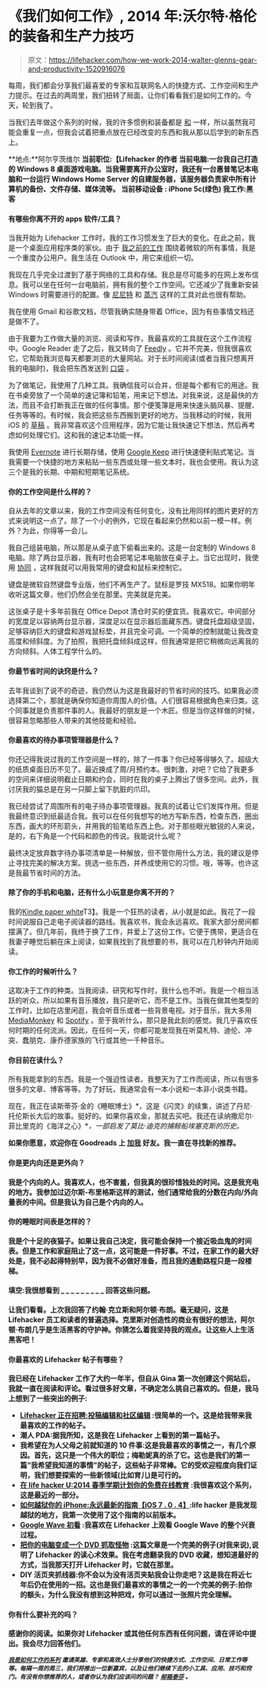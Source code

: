 # 《我们如何工作》, 2014 年:沃尔特·格伦的装备和生产力技巧

> 原文：<https://lifehacker.com/how-we-work-2014-walter-glenns-gear-and-productivity-1520916076>

每周，我们都会分享我们最喜爱的专家和互联网名人的快捷方式、工作空间和生产力提示。在过去的两周里，我们扭转了局面，让你们看看我们是如何工作的。今天，轮到我了。



当我们去年做这个系列的时候，我的许多惯例和装备都是 [和](https://lifehacker.com/how-we-work-walter-glenns-favorite-gear-and-productivi-5984799) 一样，所以虽然我可能会重复一点，但我会试着把重点放在已经改变的东西和我从那以后学到的新东西上。

**地点:**阿尔亨茨维尔
**当前职位:【Lifehacker 的作者
**当前电脑**:一台我自己打造的 Windows 8 桌面游戏电脑。当我需要离开办公室时，我还有一台惠普笔记本电脑和一台运行 Windows Home Server 的自建服务器，该服务器负责家中所有计算机的备份、文件存储、媒体流等。
**当前移动设备** : iPhone 5c(绿色)
**我工作**:黑客**

#### 有哪些你离不开的 apps 软件/工具？

当我开始为 Lifehacker 工作时，我的工作习惯发生了巨大的变化。在此之前，我是一个桌面应用程序类的家伙。由于 [我之前的工作](http://www.walterglenn.com/) 围绕着微软的所有事情，我是一个重度办公用户。我生活在 Outlook 中，用它来组织一切。

我现在几乎完全过渡到了基于网络的工具和存储。我总是尽可能多的在网上发布信息。我可以坐在任何一台电脑前，拥有我的整个工作空间。它还减少了我重新安装 Windows 时需要进行的配置。像 [尼尼特](http://ninite.com/) 和 [蒸汽](http://store.steampowered.com/) 这样的工具对此也很有帮助。

我在使用 Gmail 和谷歌文档，尽管我确实随身带着 Office，因为有些事情文档还是做不了。

由于我要为工作做大量的浏览、阅读和写作，我最喜欢的工具就在这个工作流程中。Google Reader 走了之后，我又转向了 [Feedly](http://feedly.com/) 。它并不完美，但我很喜欢它。它帮助我浏览每天都要浏览的大量网站。对于长时间阅读(或者当我只想离开我的电脑时)，我会把东西发送到 [口袋](http://getpocket.com/) 。

为了做笔记，我使用了几种工具。我确信我可以合并，但是每个都有它的用途。我在书桌旁放了一个简单的速记簿和铅笔，用来记下想法。对我来说，这是最快的方法，而且不会打断我正在做的任何事情。那个便笺簿是用来快速头脑风暴、提醒、任务等等的。有时候，我会把这些东西搬到更好的地方。当我移动的时候，我用 iOS 的 [草稿](https://lifehacker.com/how-to-use-drafts-to-speed-up-your-mobile-note-writing-5938073) 。我非常喜欢这个应用程序，因为它能让我快速记下想法，然后再考虑如何处理它们。这和我的速记本功能一样。

我使用 [Evernote](http://evernote.com/) 进行长期存储，使用 [Google Keep](https://drive.google.com/keep) 进行快速便利贴式笔记。当我需要一个快捷的地方来粘贴一些东西或处理一些文本时，我也会使用。我认为这三个是我的长期、中期和短期笔记系统。

#### 你的工作空间是什么样的？

自从去年的文章以来，我的工作空间没有任何变化，没有比用同样的图片更好的方式来说明这一点了。除了一个小的例外，它现在看起来仍然和以前一模一样。例外？为此，你得等一会儿。

我自己组装电脑，所以那是从桌子底下偷看出来的。这是一台定制的 Windows 8 电脑。除了两台显示器，我有时也会把笔记本电脑放在桌子上。当它出现时，我使用 [协同](http://synergy-foss.org/) ，这样我就可以用我常用的键盘和鼠标来控制它。

键盘是微软自然键盘专业版，他们不再生产了。鼠标是罗技 MX518。如果你明年收听这篇文章，他们仍然会坐在那里。完美就是完美。

这张桌子是十多年前我在 Office Depot 清仓时买的便宜货。我喜欢它。中间部分的宽度足以容纳两台显示器，深度足以在显示器后面藏东西。键盘托盘超级坚固，足够容纳巨大的键盘和游戏鼠标垫，并且完全可调。一个简单的控制就能让我改变高度和倾斜度。为了拍照，我把托盘倾斜成这样，但我通常是把它稍微向远离我的方向倾斜。人体工程学什么的。

#### 你最节省时间的诀窍是什么？

去年我谈到了说不的奇迹，我仍然认为这是我最好的节省时间的技巧。如果我必须选择第二个，那就是确保你知道你周围人的价值。人们很容易根据角色来归类。这个同事就是负责那件事的人。我最好的朋友是一个木匠。但是当你这样做的时候，很容易忽略那些人带来的其他技能和经验。

#### 你最喜欢的待办事项管理器是什么？

你还记得我说过我的工作空间是一样的，除了一件事？你已经等得够久了。超级大的纸质桌面日历不见了。最近换成了周/月预约本。很刺激，对吧？它给了我更多的空间来详细说明截止日期和约会，同时在我的桌子上腾出了很多空间。此外，我讨厌我的猫总是在另一只脚上留下肮脏的爪印。

我已经尝试了周围所有的电子待办事项管理器。我真的试着让它们发挥作用。但是我最终意识到纸最适合我。我可以在任何我想写的地方写新东西，检查东西，圈出东西，画大的环形箭头，并用我的铅笔给东西上色。对于那些眼光敏锐的人来说，是的，右下角是一个代码和颜色的传说。我能说什么呢？

最终决定放弃数字待办事项清单是一种解放，但不管你用什么方法，我的建议是停止寻找完美的解决方案。挑选一些东西，并养成使用它的习惯。哦，等等。也许这是我最节省时间的方法。

#### 除了你的手机和电脑，还有什么小玩意是你离不开的？

我的[Kindle paper white](http://www.amazon.com/Kindle-Paperwhite-Ereader/dp/B00AWH595M?asc_campaign=InlineText&asc_refurl=https://lifehacker.com/how-we-work-2014-walter-glenns-gear-and-productivity-1520916076&asc_source=&tag=kinjalifehackerlink-20)T3】。我是一个狂热的读者，从小就是如此。我花了一段时间说服自己走电子阅读器的路线。我喜欢书，我会永远喜欢。我家大部分房间都摆满了。但几年前，我终于换了工作，并爱上了这份工作。它便于携带，更适合在我妻子睡觉后躺在床上阅读，如果我找到了我想要的书，我可以在几秒钟内开始阅读。

#### 你工作的时候听什么？

这取决于工作的种类。当我阅读、研究和写作时，我什么也不听。我是一个相当活跃的听众，所以如果有音乐播放，我只是听它，而不是工作。当我在做其他类型的工作时，比如在店里闲逛，我会听音乐或者一些背景电视。对于音乐，我大多用 [MediaMonkey](http://www.mediamonkey.com/) 和 [Spotify](https://www.spotify.com/us/) 。至于我听什么，那只是我此刻的感觉。我几乎喜欢任何时期的任何流派。因此，在任何一天，你都可能发现我在听莫札特、迪伦、冲突、蠢朋克、康乔德家族的飞行或其他一千种音乐。

#### 你目前在读什么？

所有我能拿到的东西。我是一个强迫性读者。我整天为了工作而阅读，所以有很多很多的文章、博客等等。为了好玩，我通常会有一本小说和一本非小说类书籍。

现在，我正在读斯蒂芬·金的《睡眠博士》[](https://www.amazon.com/dp/1476727651?asc_campaign=InlineText&asc_refurl=https://lifehacker.com/how-we-work-2014-walter-glenns-gear-and-productivity-1520916076&asc_source=&linkCode=ogi&psc=1&smid=ATVPDKIKX0DER&tag=kinjalifehackerlink-20&th=1)*，这是《闪灵》的续集，讲述了丹尼·托伦斯长大后的故事。挺好的。如果你喜欢金，那就去买吧。我还在读纳撒尼尔·菲比里克的《海洋之心》[](http://www.amazon.com/Heart-Sea-Tragedy-Whaleship-Essex-ebook/dp/B000OZ0NWQ/ref=sr_1_1?asc_campaign=InlineText&asc_refurl=https://lifehacker.com/how-we-work-2014-walter-glenns-gear-and-productivity-1520916076&asc_source=&ie=UTF8&keywords=essex&qid=1392181184&s=digital-text&sr=1-1&tag=kinjalifehackerlink-20)**，*一部启发了莫比·迪克的捕鲸船埃塞克斯的历史。**

**如果你愿意，欢迎你在 Goodreads 上 [加我](https://www.goodreads.com/friend/i?i=LTM1OTQ4MDYxODY6NDE2) 好友。我一直在寻找新的推荐。**

#### **你是更内向还是更外向？**

**我是个内向的人。我喜欢人，也不害羞，但我真的很珍惜独处的时间。这是我充电的地方。我参加过迈尔斯-布里格斯这样的测试，他们通常给我的分数在内向/外向量表的中间。但是我认为自己是个内向的人。**

#### **你的睡眠时间表是怎样的？**

**我是个十足的夜猫子。如果让我自己决定，我可能会保持一个接近吸血鬼的时间表。但是工作和家庭阻止了这一点，这可能是一件好事。不过，在家工作的最大好处是，我不必起得特别早，因为我不必做好准备，而且我的通勤路程只是一段楼梯。**

#### **填空:我很想看到 _ _ _ _ _ _ _ _ _ 回答这些问题。**

**让我们看看。上次我回答了约翰·克立斯和阿尔顿·布朗。毫无疑问，这是 Lifehacker 员工和读者的普遍选择。克里斯对创造性的商业有很好的想法，阿尔顿·布朗几乎是生活黑客的守护神。你猜怎么着我坚持我的观点。让这些人上生活黑客吧！**

#### **你最喜欢的 Lifehacker 帖子有哪些？**

**我已经在 Lifehacker 工作了大约一年半，但自从 Gina 第一次创建这个网站后，我就一直在阅读和评论。看过很多好文章，不确定怎么挑自己喜欢的。但是，我马上想到了一些突出的例子:**

*   **[Lifehacker 正在招聘:投稿编辑和社区编辑](http://bit.ly/1jyiTpi) :很简单的一个。这是给我带来我最喜欢的工作的帖子。**
*   **潮人 PDA:据我所知，这是我在 Lifehacker 上看到的第一篇帖子。**
*   **我希望在为人父母之前就知道的 10 件事:这是我最喜欢的事情之一，有几个原因。首先，这只是一个伟大的职位；梅勒妮真的杀了它。这也是我们的第一篇“我希望我知道的事情”的帖子，这些帖子非常棒。它的受欢迎程度向我们证明，我们想要探索的一些新领域(比如育儿)是可行的。**
*   **[在 life hacker U:2014 春季学期计划你的免费在线教育](http://lifehacker.com/plan-your-free-online-education-at-lifehacker-u-spring-1493571968) :我很喜欢这个系列，这是最近的一部分。**
*   **[如何越狱你的 iPhone:永远最新的指南【iOS 7 . 0 . 4】](https://lifehacker.com/how-to-jailbreak-your-iphone-the-always-up-to-date-gui-5771943):life hacker 是我发现越狱的地方，我第一次使用了这个指南的以前版本。**
*   **[Google Wave 初看](http://lifehacker.com/google-wave-first-look-5370738) :我喜欢在 Lifehacker 上观看 Google Wave 的整个兴衰过程。**
*   **[把你的电脑变成一个 DVD 抓取怪物](http://lifehacker.com/turn-your-pc-into-a-dvd-ripping-monster-33310013) :这篇文章是一个完美的例子(对我来说),说明了 Lifehacker 的读心术效果。我在考虑翻录我的 DVD 收藏，想知道最好的方式，当我那天打开 Lifehacker 时，它就在那里。**
*   **DIY 活页夹抓线器:你不会以为没有活页夹贴我会让你走吧？这是我在将近七年后仍在使用的一招。这也是我们最喜欢的事情之一的一个完美的例子:拍你的额头，为什么我没有想到这种把戏，你可以通过一张照片完全理解。**

#### **你有什么要补充的吗？**

**感谢你的阅读。如果你对 Lifehacker 或其他任何东西有任何问题，请在评论中提出。我会尽力回答他们。**

**<small></small>*[<small>*我是如何工作的系列*</small>](http://lifehacker.com/how-i-work/) <small>*邀请英雄、专家和高效人士分享他们的快捷方式、工作空间、日常工作等等。每隔一周的周三，我们将推出一位新嘉宾，以及让他们继续下去的小工具、应用、技巧和窍门。有没有你想推荐的人，或者你认为我们应该问的问题？*</small> [<small>*邮箱泰莎*</small>](https://mail.google.com/mail/?view=cm&fs=1&tf=1&to=tessa@lifehacker.com) <small>*。*</small>***